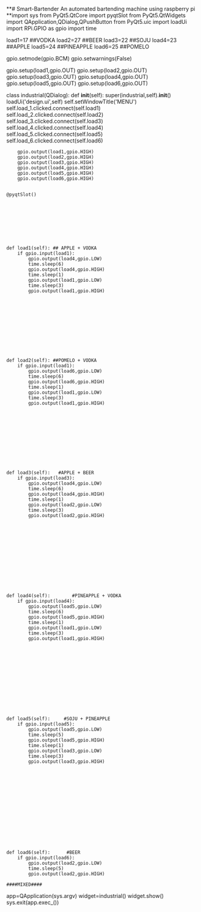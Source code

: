 **# Smart-Bartender
An automated bartending machine using raspberry pi 
**import sys
from PyQt5.QtCore import pyqtSlot
from PyQt5.QtWidgets import QApplication,QDialog,QPushButton
from PyQt5.uic import loadUi
import RPi.GPIO as gpio
import time


load1=17 ##VODKA
load2=27 ##BEER
load3=22 ##SOJU
load4=23 ##APPLE
load5=24 ##PINEAPPLE
load6=25 ##POMELO


gpio.setmode(gpio.BCM)
gpio.setwarnings(False)

gpio.setup(load1,gpio.OUT)
gpio.setup(load2,gpio.OUT)
gpio.setup(load3,gpio.OUT)
gpio.setup(load4,gpio.OUT)
gpio.setup(load5,gpio.OUT)
gpio.setup(load6,gpio.OUT)


class industrial(QDialog):
    def __init__(self):
        super(industrial,self).__init__()
        loadUi('design.ui',self)
        self.setWindowTitle('MENU')
        self.load_1.clicked.connect(self.load1)
        self.load_2.clicked.connect(self.load2)
        self.load_3.clicked.connect(self.load3)
        self.load_4.clicked.connect(self.load4)
        self.load_5.clicked.connect(self.load5)
        self.load_6.clicked.connect(self.load6)
        
        
        gpio.output(load1,gpio.HIGH)
        gpio.output(load2,gpio.HIGH)
        gpio.output(load3,gpio.HIGH)
        gpio.output(load4,gpio.HIGH)
        gpio.output(load5,gpio.HIGH)
        gpio.output(load6,gpio.HIGH)
       
        
    @pyqtSlot()
    
    
    
    
    
    
    
    
    
    def load1(self): ## APPLE + VODKA
        if gpio.input(load1):
            gpio.output(load4,gpio.LOW)
            time.sleep(6)
            gpio.output(load4,gpio.HIGH)
            time.sleep(1)
            gpio.output(load1,gpio.LOW)
            time.sleep(3)
            gpio.output(load1,gpio.HIGH)
  
  
   
      
    
        
        
        
        
        
        
            
    def load2(self): ##POMELO + VODKA
        if gpio.input(load1):
            gpio.output(load6,gpio.LOW)
            time.sleep(6)
            gpio.output(load6,gpio.HIGH)
            time.sleep(1)
            gpio.output(load1,gpio.LOW)
            time.sleep(3)
            gpio.output(load1,gpio.HIGH)
        
        
        
        
        
        
        
        
        
        
        
            
    def load3(self):   #APPLE + BEER
        if gpio.input(load3):
            gpio.output(load4,gpio.LOW)
            time.sleep(6)
            gpio.output(load4,gpio.HIGH)
            time.sleep(1)
            gpio.output(load2,gpio.LOW)
            time.sleep(3)
            gpio.output(load2,gpio.HIGH)
           
           
           
           
           
           
           
           
           
           
           
           
           
            
    def load4(self):        #PINEAPPLE + VODKA
        if gpio.input(load4):
            gpio.output(load5,gpio.LOW)
            time.sleep(6)
            gpio.output(load5,gpio.HIGH)
            time.sleep(1)
            gpio.output(load1,gpio.LOW)
            time.sleep(3)
            gpio.output(load1,gpio.HIGH)
            
            
            
            
            
            
            
            
            
            
            
            
            
            
    def load5(self):     #SOJU + PINEAPPLE
        if gpio.input(load5):
            gpio.output(load5,gpio.LOW)
            time.sleep(5)
            gpio.output(load5,gpio.HIGH)
            time.sleep(1)
            gpio.output(load3,gpio.LOW)
            time.sleep(3)
            gpio.output(load3,gpio.HIGH)
            
            
            
            
            
            
            
            
            
            
            
            
            
            
            
         
    def load6(self):      #BEER
        if gpio.input(load6):
            gpio.output(load2,gpio.LOW)
            time.sleep(5)
            gpio.output(load2,gpio.HIGH)   
            
    ####MIXED####    
            
            
  
            
            
            
            
            
            
            
            

app=QApplication(sys.argv)
widget=industrial()
widget.show()
sys.exit(app.exec_())
